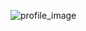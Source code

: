 ![profile_image](https://avatars.githubusercontent.com/u/67511448?s=400&u=dc0ac2411429644776a6de31d45d0f4670419cf3&v=4)

